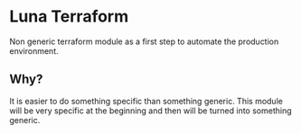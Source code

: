 # Luna Terraform
Non generic terraform module as a first step to automate the production environment.

## Why?
It is easier to do something specific than something generic. This module will be very specific at the beginning and then will be turned into something generic.
